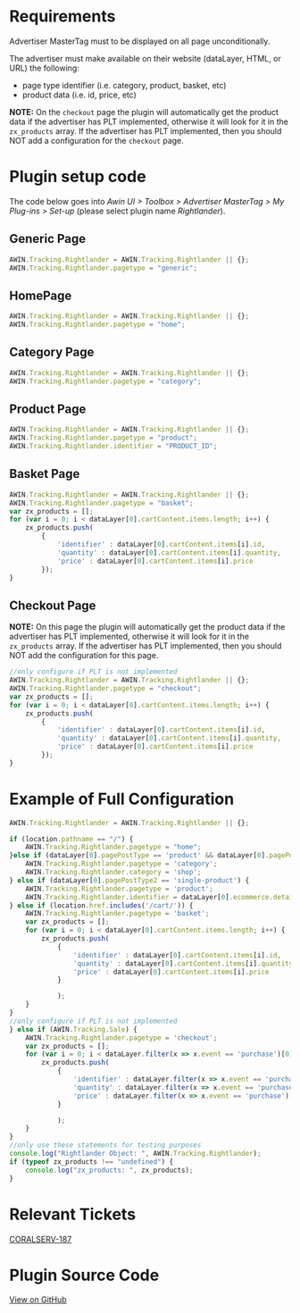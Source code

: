 
# Requirements

Advertiser MasterTag must to be displayed on all page unconditionally.

The advertiser must make available on their website (dataLayer, HTML, or
URL) the following:

- page type identifier (i.e. category, product, basket, etc)
- product data (i.e. id, price, etc)

**NOTE:** On the `checkout` page the plugin will automatically get the
product data if the advertiser has PLT implemented, otherwise it will
look for it in the `zx_products` array. If the advertiser has PLT
implemented, then you should NOT add a configuration for the `checkout`
page.

# Plugin setup code

The code below goes into *Awin UI \> Toolbox \> Advertiser MasterTag \>
My Plug-ins \> Set-up* (please select plugin name *Rightlander*).

## Generic Page


``` javascript
AWIN.Tracking.Rightlander = AWIN.Tracking.Rightlander || {};
AWIN.Tracking.Rightlander.pagetype = "generic";
```


## HomePage


``` javascript
AWIN.Tracking.Rightlander = AWIN.Tracking.Rightlander || {};
AWIN.Tracking.Rightlander.pagetype = "home";
```


## Category Page


``` javascript
AWIN.Tracking.Rightlander = AWIN.Tracking.Rightlander || {};
AWIN.Tracking.Rightlander.pagetype = "category";
```


## Product Page


``` javascript
AWIN.Tracking.Rightlander = AWIN.Tracking.Rightlander || {};
AWIN.Tracking.Rightlander.pagetype = "product";
AWIN.Tracking.Rightlander.identifier = "PRODUCT_ID";
```


## Basket Page


``` javascript
AWIN.Tracking.Rightlander = AWIN.Tracking.Rightlander || {};
AWIN.Tracking.Rightlander.pagetype = "basket";
var zx_products = [];
for (var i = 0; i < dataLayer[0].cartContent.items.length; i++) {
    zx_products.push(
        {
            'identifier' : dataLayer[0].cartContent.items[i].id,
            'quantity' : dataLayer[0].cartContent.items[i].quantity,
            'price' : dataLayer[0].cartContent.items[i].price
        });
}
```


## Checkout Page

**NOTE:** On this page the plugin will automatically get the product
data if the advertiser has PLT implemented, otherwise it will look for
it in the `zx_products` array. If the advertiser has PLT implemented,
then you should NOT add the configuration for this page.


``` javascript
//only configure if PLT is not implemented
AWIN.Tracking.Rightlander = AWIN.Tracking.Rightlander || {};
AWIN.Tracking.Rightlander.pagetype = "checkout";
var zx_products = [];
for (var i = 0; i < dataLayer[0].cartContent.items.length; i++) {
    zx_products.push(
        {
            'identifier' : dataLayer[0].cartContent.items[i].id,
            'quantity' : dataLayer[0].cartContent.items[i].quantity,
            'price' : dataLayer[0].cartContent.items[i].price
        });
}
```


# Example of Full Configuration


``` javascript
AWIN.Tracking.Rightlander = AWIN.Tracking.Rightlander || {};

if (location.pathname == "/") {
    AWIN.Tracking.Rightlander.pagetype = "home";
}else if (dataLayer[0].pagePostType == 'product' && dataLayer[0].pagePostType2 == undefined) {
    AWIN.Tracking.Rightlander.pagetype = 'category';
    AWIN.Tracking.Rightlander.category = 'shop';
} else if (dataLayer[0].pagePostType2 == 'single-product') {
    AWIN.Tracking.Rightlander.pagetype = 'product';
    AWIN.Tracking.Rightlander.identifier = dataLayer[0].ecommerce.detail.products[0].id;
} else if (location.href.includes('/cart/')) {
    AWIN.Tracking.Rightlander.pagetype = 'basket';
    var zx_products = [];
    for (var i = 0; i < dataLayer[0].cartContent.items.length; i++) {
        zx_products.push(
            {
                'identifier' : dataLayer[0].cartContent.items[i].id,
                'quantity' : dataLayer[0].cartContent.items[i].quantity,
                'price' : dataLayer[0].cartContent.items[i].price
            }

            );
    }
}
//only configure if PLT is not implemented
} else if (AWIN.Tracking.Sale) {
    AWIN.Tracking.Rightlander.pagetype = 'checkout';
    var zx_products = [];
    for (var i = 0; i < dataLayer.filter(x => x.event == 'purchase')[0].ecommerce.items.length; i++) {
        zx_products.push(
            {
                'identifier' : dataLayer.filter(x => x.event == 'purchase')[0].ecommerce.items[i].id,
                'quantity' : dataLayer.filter(x => x.event == 'purchase')[0].ecommerce.items[i].quantity,
                'price' : dataLayer.filter(x => x.event == 'purchase')[0].ecommerce.items[i].price
            }

            );
    }
}
//only use these statements for testing purposes
console.log("Rightlander Object: ", AWIN.Tracking.Rightlander);
if (typeof zx_products !== "undefined") {
    console.log("zx_products: ", zx_products);
}
```


# Relevant Tickets

[CORALSERV-187](https://awin.atlassian.net/browse/CORALSERV-187)

# Plugin Source Code

[View on
GitHub](https://github.com/awin/tracking-advertiser-mastertag/blob/master/src/plugins/thirdParty/rightlander/plugin.js)